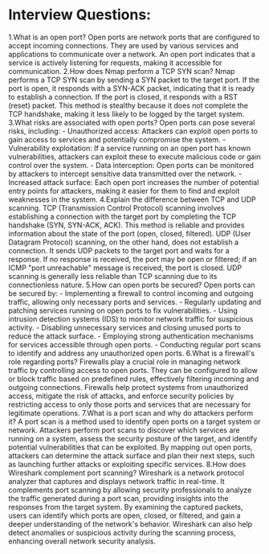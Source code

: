 # Interview Questions:

1.What is an open port?
    Open ports are network ports that are configured to accept incoming connections. They are used by various services and applications to communicate over a network. An open port indicates that a service is actively listening for requests, making it accessible for communication.
2.How does Nmap perform a TCP SYN scan?
    Nmap performs a TCP SYN scan by sending a SYN packet to the target port. If the port is open, it responds with a SYN-ACK packet, indicating that it is ready to establish a connection. If the port is closed, it responds with a RST (reset) packet. This method is stealthy because it does not complete the TCP handshake, making it less likely to be logged by the target system.
3.What risks are associated with open ports?
    Open ports can pose several risks, including:
    - Unauthorized access: Attackers can exploit open ports to gain access to services and potentially compromise the system.
    - Vulnerability exploitation: If a service running on an open port has known vulnerabilities, attackers can exploit these to execute malicious code or gain control over the system.
    - Data interception: Open ports can be monitored by attackers to intercept sensitive data transmitted over the network.
    - Increased attack surface: Each open port increases the number of potential entry points for attackers, making it easier for them to find and exploit weaknesses in the system.
4.Explain the difference between TCP and UDP scanning.
    TCP (Transmission Control Protocol) scanning involves establishing a connection with the target port by completing the TCP handshake (SYN, SYN-ACK, ACK). This method is reliable and provides information about the state of the port (open, closed, filtered). UDP (User Datagram Protocol) scanning, on the other hand, does not establish a connection. It sends UDP packets to the target port and waits for a response. If no response is received, the port may be open or filtered; if an ICMP "port unreachable" message is received, the port is closed. UDP scanning is generally less reliable than TCP scanning due to its connectionless nature.
5.How can open ports be secured?
    Open ports can be secured by:
    - Implementing a firewall to control incoming and outgoing traffic, allowing only necessary ports and services.
    - Regularly updating and patching services running on open ports to fix vulnerabilities.
    - Using intrusion detection systems (IDS) to monitor network traffic for suspicious activity.
    - Disabling unnecessary services and closing unused ports to reduce the attack surface.
    - Employing strong authentication mechanisms for services accessible through open ports.
    - Conducting regular port scans to identify and address any unauthorized open ports.
6.What is a firewall's role regarding ports?
    Firewalls play a crucial role in managing network traffic by controlling access to open ports. They can be configured to allow or block traffic based on predefined rules, effectively filtering incoming and outgoing connections. Firewalls help protect systems from unauthorized access, mitigate the risk of attacks, and enforce security policies by restricting access to only those ports and services that are necessary for legitimate operations.
7.What is a port scan and why do attackers perform it?
    A port scan is a method used to identify open ports on a target system or network. Attackers perform port scans to discover which services are running on a system, assess the security posture of the target, and identify potential vulnerabilities that can be exploited. By mapping out open ports, attackers can determine the attack surface and plan their next steps, such as launching further attacks or exploiting specific services.
8.How does Wireshark complement port scanning?
    Wireshark is a network protocol analyzer that captures and displays network traffic in real-time. It complements port scanning by allowing security professionals to analyze the traffic generated during a port scan, providing insights into the responses from the target system. By examining the captured packets, users can identify which ports are open, closed, or filtered, and gain a deeper understanding of the network's behavior. Wireshark can also help detect anomalies or suspicious activity during the scanning process, enhancing overall network security analysis.